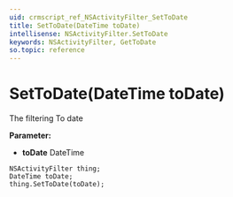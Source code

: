 ```yaml
---
uid: crmscript_ref_NSActivityFilter_SetToDate
title: SetToDate(DateTime toDate)
intellisense: NSActivityFilter.SetToDate
keywords: NSActivityFilter, GetToDate
so.topic: reference
---
```


# SetToDate(DateTime toDate)

The filtering To date

**Parameter:** 
 - **toDate** DateTime

```crmscript
NSActivityFilter thing;
DateTime toDate;
thing.SetToDate(toDate);
```

